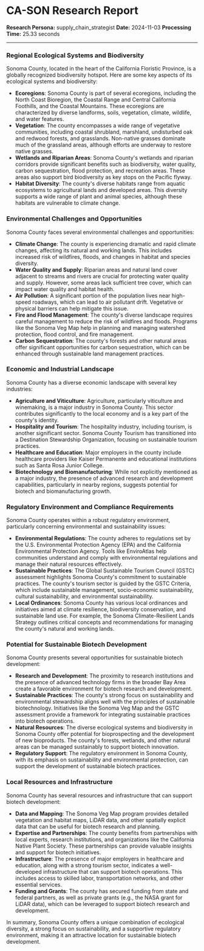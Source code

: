 # CA-SON Research Report

**Research Persona:** supply_chain_strategist
**Date:** 2024-11-03
**Processing Time:** 25.33 seconds

---

### Regional Ecological Systems and Biodiversity

Sonoma County, located in the heart of the California Floristic Province, is a globally recognized biodiversity hotspot. Here are some key aspects of its ecological systems and biodiversity:

- **Ecoregions**: Sonoma County is part of several ecoregions, including the North Coast Bioregion, the Coastal Range and Central California Foothills, and the Coastal Mountains. These ecoregions are characterized by diverse landforms, soils, vegetation, climate, wildlife, and water features.
- **Vegetation**: The county encompasses a wide range of vegetative communities, including coastal shrubland, marshland, undisturbed oak and redwood forests, and grasslands. Non-native grasses dominate much of the grassland areas, although efforts are underway to restore native grasses.
- **Wetlands and Riparian Areas**: Sonoma County's wetlands and riparian corridors provide significant benefits such as biodiversity, water quality, carbon sequestration, flood protection, and recreation areas. These areas also support bird biodiversity as key stops on the Pacific flyway.
- **Habitat Diversity**: The county's diverse habitats range from aquatic ecosystems to agricultural lands and developed areas. This diversity supports a wide range of plant and animal species, although these habitats are vulnerable to climate change.

### Environmental Challenges and Opportunities

Sonoma County faces several environmental challenges and opportunities:

- **Climate Change**: The county is experiencing dramatic and rapid climate changes, affecting its natural and working lands. This includes increased risk of wildfires, floods, and changes in habitat and species diversity.
- **Water Quality and Supply**: Riparian areas and natural land cover adjacent to streams and rivers are crucial for protecting water quality and supply. However, some areas lack sufficient tree cover, which can impact water quality and habitat health.
- **Air Pollution**: A significant portion of the population lives near high-speed roadways, which can lead to air pollutant drift. Vegetative or physical barriers can help mitigate this issue.
- **Fire and Flood Management**: The county's diverse landscape requires careful management to reduce the risk of wildfires and floods. Programs like the Sonoma Veg Map help in planning and managing watershed protection, flood control, and fire management.
- **Carbon Sequestration**: The county's forests and other natural areas offer significant opportunities for carbon sequestration, which can be enhanced through sustainable land management practices.

### Economic and Industrial Landscape

Sonoma County has a diverse economic landscape with several key industries:

- **Agriculture and Viticulture**: Agriculture, particularly viticulture and winemaking, is a major industry in Sonoma County. This sector contributes significantly to the local economy and is a key part of the county's identity.
- **Hospitality and Tourism**: The hospitality industry, including tourism, is another significant sector. Sonoma County Tourism has transitioned into a Destination Stewardship Organization, focusing on sustainable tourism practices.
- **Healthcare and Education**: Major employers in the county include healthcare providers like Kaiser Permanente and educational institutions such as Santa Rosa Junior College.
- **Biotechnology and Biomanufacturing**: While not explicitly mentioned as a major industry, the presence of advanced research and development capabilities, particularly in nearby regions, suggests potential for biotech and biomanufacturing growth.

### Regulatory Environment and Compliance Requirements

Sonoma County operates within a robust regulatory environment, particularly concerning environmental and sustainability issues:

- **Environmental Regulations**: The county adheres to regulations set by the U.S. Environmental Protection Agency (EPA) and the California Environmental Protection Agency. Tools like EnviroAtlas help communities understand and comply with environmental regulations and manage their natural resources effectively.
- **Sustainable Practices**: The Global Sustainable Tourism Council (GSTC) assessment highlights Sonoma County's commitment to sustainable practices. The county's tourism sector is guided by the GSTC Criteria, which include sustainable management, socio-economic sustainability, cultural sustainability, and environmental sustainability.
- **Local Ordinances**: Sonoma County has various local ordinances and initiatives aimed at climate resilience, biodiversity conservation, and sustainable land use. For example, the Sonoma Climate-Resilient Lands Strategy outlines critical concepts and recommendations for managing the county's natural and working lands.

### Potential for Sustainable Biotech Development

Sonoma County presents several opportunities for sustainable biotech development:

- **Research and Development**: The proximity to research institutions and the presence of advanced technology firms in the broader Bay Area create a favorable environment for biotech research and development.
- **Sustainable Practices**: The county's strong focus on sustainability and environmental stewardship aligns well with the principles of sustainable biotechnology. Initiatives like the Sonoma Veg Map and the GSTC assessment provide a framework for integrating sustainable practices into biotech operations.
- **Natural Resources**: The diverse ecological systems and biodiversity in Sonoma County offer potential for bioprospecting and the development of new bioproducts. The county's forests, wetlands, and other natural areas can be managed sustainably to support biotech innovation.
- **Regulatory Support**: The regulatory environment in Sonoma County, with its emphasis on sustainability and environmental protection, can support the development of sustainable biotech practices.

### Local Resources and Infrastructure

Sonoma County has several resources and infrastructure that can support biotech development:

- **Data and Mapping**: The Sonoma Veg Map program provides detailed vegetation and habitat maps, LiDAR data, and other spatially explicit data that can be useful for biotech research and planning.
- **Expertise and Partnerships**: The county benefits from partnerships with local experts, research institutions, and organizations like the California Native Plant Society. These partnerships can provide valuable insights and support for biotech initiatives.
- **Infrastructure**: The presence of major employers in healthcare and education, along with a strong tourism sector, indicates a well-developed infrastructure that can support biotech operations. This includes access to skilled labor, transportation networks, and other essential services.
- **Funding and Grants**: The county has secured funding from state and federal partners, as well as private grants (e.g., the NASA grant for LiDAR data), which can be leveraged to support biotech research and development.

In summary, Sonoma County offers a unique combination of ecological diversity, a strong focus on sustainability, and a supportive regulatory environment, making it an attractive location for sustainable biotech development.